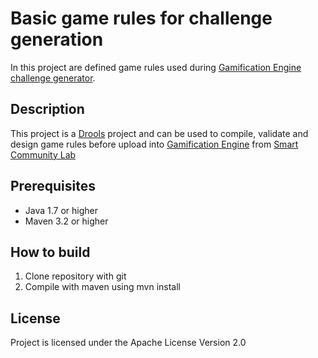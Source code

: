 # Basic game rules for challenge generation

In this project are defined game rules used during [Gamification Engine challenge generator](https://github.com/das-fbk/game-engine.challenge-gen).

## Description

This project is a [Drools](https://github.com/droolsjbpm/drools) project and can be used to compile, validate and design game rules before upload into [Gamification Engine](https://github.com/smartcommunitylab/smartcampus.gamification) from [Smart Community Lab](https://github.com/smartcommunitylab)

## Prerequisites 

* Java 1.7 or higher
* Maven 3.2 or higher

## How to build

1. Clone repository with git
2. Compile with maven using mvn install

## License

Project is licensed under the Apache License Version 2.0
